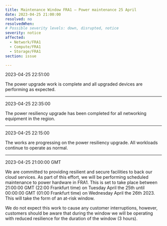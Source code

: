 ```yaml
---
title: Maintenance Window FRA1 – Power maintenance 25 April
date: 2023-04-25 21:00:00
resolved: no
resolvedWhen:
# Possible severity levels: down, disrupted, notice
severity: notice
affected:
  - Network/FRA1
  - Compute/FRA1
  - Storage/FRA1
section: issue

---
```


2023-04-25 22:51:00

The power upgrade work is complete and all upgraded devices are performing as expected.

---

2023-04-25 22:35:00

The power resiliency upgrade has been completed for all networking equipment in the region.

---

2023-04-25 22:15:00

The works are progressing on the power resiliency upgrade. All workloads continue to operate as normal.

---

2023-04-25 21:00:00 GMT

We are committed to providing resilient and secure facilities to back our cloud services. As part of this effort, we will be performing scheduled maintenance to power hardware in FRA1. This is set to take place between 21:00:00 GMT (22:00 Frankfurt time) on Tuesday April the 25th until 00:00:00 GMT (01:00 Frankfurt time) on Wednesday April the 26th 2023. This will take the form of an at-risk window.

We do not expect this work to cause any customer interruptions, however, customers should be aware that during the window we will be operating with reduced resilience for the duration of the window (3 hours).
